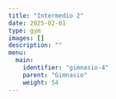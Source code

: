 ```yaml
---
title: "Intermedio 2"
date: 2025-02-01
type: gym
images: []
description: ""
menu:
  main:
    identifier: "gimnasio-4"
    parent: "Gimnasio"
    weight: 54
---
```

